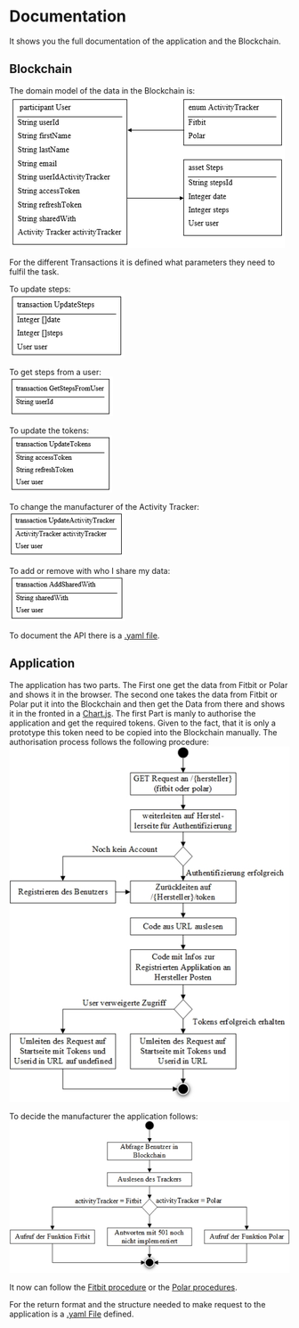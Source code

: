 # Documentation
It shows you the full documentation of the application and the Blockchain.

## Blockchain
The domain model of the data in the Blockchain is:<br>
![Domain Model](images/domain_model.png)

For the different Transactions it is defined what parameters they need to fulfil the task.

To update steps:<br>
![UpdateSteps](images/transaction_updateSteps.png)

To get steps from a user:<br>
![GetStepsFromUser](images/transaction_getStepsFromUser.png)

To update the tokens:<br>
![UpdateTokens](images/transaction_updateTokens.png)

To change the manufacturer of the Activity Tracker:<br>
![UpdateActivityTracker](images/transaction_updateActivityTracker.png)

To add or remove with who I share my data:<br>
![SharedWith](images/transaction_addSharedWith.png)

To document the API there is a [.yaml file](doku_API_Blockchain.yaml).


## Application
The application has two parts. The First one get the data from Fitbit or Polar and shows it in the browser. The second one takes the data from Fitbit or Polar put it into the Blockchain and then get the Data from there and shows it in the fronted in a [Chart.js](https://www.chartjs.org/).
The first Part is manly to authorise the application and get the required tokens. Given to the fact, that it is only a prototype this token need to be copied into the Blockchain manually.
The authorisation process follows the following procedure:<br>
![authorisation_Process](images/authorisation.jpg)

To decide the manufacturer the application follows: <br>
![manufacturerChoice](images/refreshBlockchain.jpg)

It now can follow the [Fitbit procedure](images/fitbit.jpg) or the [Polar procedures](images/polar.jpg).

For the return format and the structure needed to make request to the application is a [.yaml File](doku_API_Application.yaml) defined.